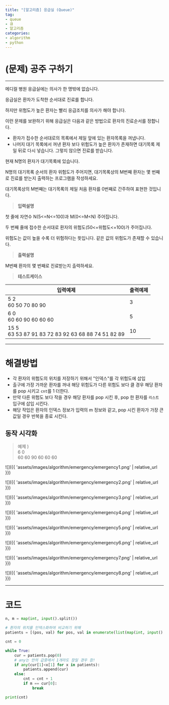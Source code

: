 ```yaml
---
title: "[알고리즘] 응급실 (Queue)"
tag:
- queue
- 큐
- 알고리즘
categories:
- algorithm
- python
---
```


# (문제) 공주 구하기
---
메디컬 병원 응급실에는 의사가 한 명밖에 없습니다.

응급실은 환자가 도착한 순서대로 진료를 합니다.

하지만 위험도가 높은 환자는 빨리 응급조치를 의사가 해야 합니다.

이런 문제를 보완하기 위해 응급실은 다음과 같은 방법으로 환자의 진료순서를 정합니다.

* 환자가 접수한 순서대로의 목록에서 제일 앞에 있는 환자목록을 꺼냅니다.
* 나머지 대기 목록에서 꺼낸 환자 보다 위험도가 높은 환자가 존재하면 대기목록 제일 뒤로 다시 넣습니다. 그렇지 않으면 진료를 받습니다.

현재 N명의 환자가 대기목록에 있습니다.

N명의 대기목록 순서의 환자 위험도가 주어지면, 대기목록상의 M번째 환자는 몇 번째로 진료를 받는지 출력하는 프로그램을 작성하세요.

대기목록상의 M번째는 대기목록의 제일 처음 환자를 0번째로 간주하여 표현한 것입니다.


> **입력설명**

첫 줄에 자연수 N(5<=N<=100)과 M(0<=M<N) 주어집니다.

두 번째 줄에 접수한 순서대로 환자의 위험도(50<=위험도<=100)가 주어집니다.

위험도는 값이 높을 수록 더 위험하다는 뜻입니다. 같은 값의 위험도가 존재할 수 있습니다.

> **출력설명**

M번째 환자의 몇 번째로 진료받는지 출력하세요.


> **테스트케이스**
 

| 입력예제 | 출력예제 |
| -------- | -------- | 
| 5 2 <br> 60 50 70 80 90 | 3     | 
| 6 0 <br>   60 60 90 60 60 60  | 5     | 
| 15 5 <br>   63 53 87 91 83 72 83 92 63 68 88 74 51 82 89   | 10     | 

---
# 해결방법
* 각 환자의 위험도의 위치를 저장하기 위해서 "인덱스"를 각 위험도에 삽입
* 출구에 가장 가까운 환자를 꺼내 해당 위험도가 다른 위험도 보다 클 경우 해당 환자를 pop 시키고 `cnt`를 1 더한다.
* 만약 다른 위험도 보다 작을 경우 해당 환자를 pop 시킨 후, pop 한  환자를 `리스트` 입구에 삽입 시킨다.
* 해당 작업은 환자의 인덱스 정보가 입력의 m 정보와 같고, pop 시킨 환자가 가장 큰 값일 경우 반복을 종료 시킨다.
## 동작 시각화

> 예제 ) <br>
> 6 0 <br> 60 60 90 60 60 60

![]({{ 'assets/images/algorithm/emergency/emergency1.png' | relative_url }})

![]({{ 'assets/images/algorithm/emergency/emergency2.png' | relative_url }})

![]({{ 'assets/images/algorithm/emergency/emergency3.png' | relative_url }})

![]({{ 'assets/images/algorithm/emergency/emergency4.png' | relative_url }})

![]({{ 'assets/images/algorithm/emergency/emergency5.png' | relative_url }})

![]({{ 'assets/images/algorithm/emergency/emergency6.png' | relative_url }})

![]({{ 'assets/images/algorithm/emergency/emergency7.png' | relative_url }})

![]({{ 'assets/images/algorithm/emergency/emergency8.png' | relative_url }})

---
# 코드
```python
n, m = map(int, input().split())

# 환자의 위치를 인덱스화하여 비교하기 위해
patients = [(pos, val) for pos, val in enumerate(list(map(int, input().split())))]

cnt = 0

while True:
    cur = patients.pop(0)
    # any는 안의 값중에서 1개라도 참일 경우 참!
    if any(cur[1]<x[1] for x in patients):
        patients.append(cur)
    else:
        cnt = cnt + 1
        if m == cur[0]:
            break

print(cnt)
```
